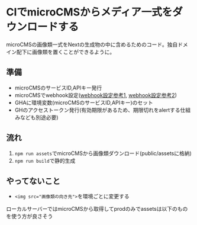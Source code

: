 # CIでmicroCMSからメディア一式をダウンロードする

microCMSの画像類一式をNextの生成物の中に含めるためのコード。独自ドメイン配下に画像類を置くことができるように。

## 準備

- microCMSのサービスID,APIキー発行
- microCMSでwebhook設定([webhook設定参考1](https://document.microcms.io/manual/webhook-setting), [webhook設定参考2](https://kimulaco.com/post/microcms-webhook-to-github-actions/))
- GHAに環境変数(microCMSのサービスID,APIキー)のセット
- GHのアクセストークン発行(有効期限があるため、期限切れをalertする仕組みなども別途必要)

## 流れ

1. `npm run assets`でmicroCMSから画像類ダウンロード(public/assetsに格納)
2. `npm run build`で静的生成

## やってないこと

- `<img src="画像類の向き先">`を環境ごとに変更する

ローカルサーバーではmicroCMSから取得してprodのみでassetsは以下のものを使う方が良さそう